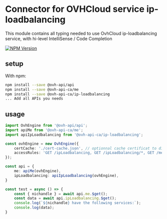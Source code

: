 # Connector for OVHCloud service ip-loadbalancing

This module contains all typing needed to use OvhCloud ip-loadbalancing service, with hi-level IntelliSense / Code Completion

[![NPM Version](https://img.shields.io/npm/v/@ovh-api-ca/ip-loadbalancing.svg?style=flat)](https://www.npmjs.org/package/@ovh-api-ca/ip-loadbalancing)

## setup

With npm:
````bash
npm install --save @ovh-api/api
npm install --save @ovh-api-ca/me
npm install --save @ovh-api-ca/ip-loadbalancing
... Add all APIs you needs
````

## usage

````typescript
import OvhEngine from '@ovh-api/api';
import apiMe from '@ovh-api-ca/me';
import apiIpLoadbalancing from '@ovh-api-ca/ip-loadbalancing';

const ovhEngine = new OvhEngine({ 
    certCache: './cert-cache.json', // optionnal cache certificat to disk
    accessRules: 'GET /ipLoadbalancing, GET /ipLoadbalancing/*, GET /me', // optionnal limit the requested privileges.
});

const api = {
    me: apiMe(ovhEngine),
    ipLoadbalancing: apiIpLoadbalancing(ovhEngine),
}

const test = async () => {
    const { nichandle } = await api.me.$get();
    const data = await api.ipLoadbalancing.$get();
    console.log(`${nichandle} have the following services:`);
    console.log(data);
}

````